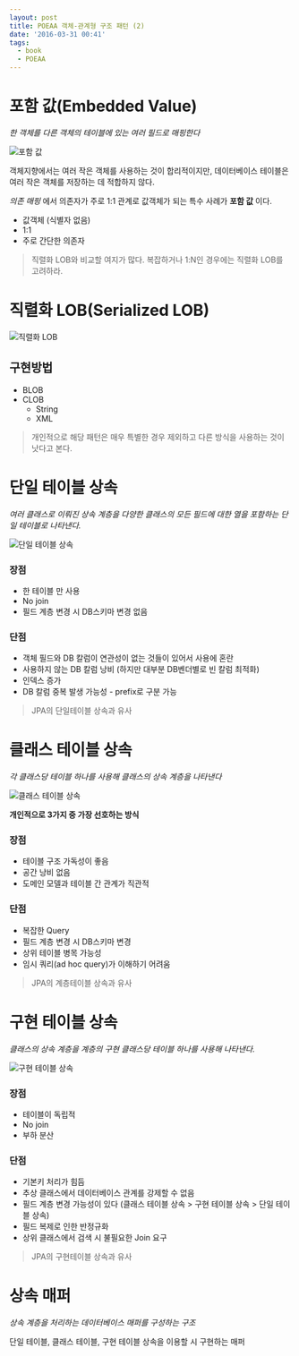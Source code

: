 ```yaml
---
layout: post
title: POEAA 객체-관계형 구조 패턴 (2)
date: '2016-03-31 00:41'
tags:
  - book
  - POEAA
---
```


# 포함 값(Embedded Value)

_한 객체를 다른 객체의 테이블에 있는 여러 필드로 매핑한다_

![포함 값](/attach/2016/POEAA/ClassDiagram-EmbeddedValue.png)

객체지향에서는 여러 작은 객체를 사용하는 것이 합리적이지만, 데이터베이스 테이블은 여러 작은 객체를
저장하는 데 적합하지 않다.

_의존 매핑_ 에서 의존자가 주로 1:1 관계로 값객체가 되는 특수 사례가 **포함 값** 이다.

- 값객체 (식별자 없음)
- 1:1
- 주로 간단한 의존자

> 직렬화 LOB와 비교할 여지가 많다. 복잡하거나 1:N인 경우에는 직렬화 LOB를 고려하라.

# 직렬화 LOB(Serialized LOB)

![직렬화 LOB](/attach/2016/POEAA/ClassDiagram-SerializedLob.png)

## 구현방법

- BLOB
- CLOB
    - String
    - XML

> 개인적으로 해당 패턴은 매우 특별한 경우 제외하고 다른 방식을 사용하는 것이 낫다고 본다.

# 단일 테이블 상속

_여러 클래스로 이뤄진 상속 계층을 다양한 클래스의 모든 필드에 대한 열을 포함하는 단일 테이블로 나타낸다._

![단일 테이블 상속](/attach/2016/POEAA/ClassDiagram-SingleTable.png)

### 장점

- 한 테이블 만 사용
- No join
- 필드 계층 변경 시 DB스키마 변경 없음

### 단점

- 객체 필드와 DB 칼럼이 연관성이 없는 것들이 있어서 사용에 혼란
- 사용하지 않는 DB 칼럼 낭비 (하지만 대부분 DB벤더별로 빈 칼럼 최적화)
- 인덱스 증가
- DB 칼럼 중복 발생 가능성 - prefix로 구분 가능

> JPA의 단일테이블 상속과 유사

# 클래스 테이블 상속

_각 클래스당 테이블 하나를 사용해 클래스의 상속 계층을 나타낸다_

![클래스 테이블 상속](/attach/2016/POEAA/ClassDiagram-ClassTable.png)

**개인적으로 3가지 중 가장 선호하는 방식**

### 장점

- 테이블 구조 가독성이 좋음
- 공간 낭비 없음
- 도메인 모델과 테이블 간 관계가 직관적

### 단점

- 복잡한 Query
- 필드 계층 변경 시 DB스키마 변경
- 상위 테이블 병목 가능성
- 임시 쿼리(ad hoc query)가 이해하기 어려움

> JPA의 계층테이블 상속과 유사

# 구현 테이블 상속

_클래스의 상속 계층을 계층의 구현 클래스당 테이블 하나를 사용해 나타낸다._

![구현 테이블 상속](/attach/2016/POEAA/ClassDiagram-ConcreteTable.png)

### 장점

- 테이블이 독립적
- No join
- 부하 분산

### 단점

- 기본키 처리가 힘듬
- 추상 클래스에서 데이터베이스 관계를 강제할 수 없음
- 필드 계층 변경 가능성이 있다 (클래스 테이블 상속 > 구현 테이블 상속 > 단일 테이블 상속)
- 필드 복제로 인한 반정규화
- 상위 클래스에서 검색 시 불필요한 Join 요구

> JPA의 구현테이블 상속과 유사

# 상속 매퍼

_상속 계층을 처리하는 데이터베이스 매퍼를 구성하는 구조_

단일 테이블, 클래스 테이블, 구현 테이블 상속을 이용할 시 구현하는 매퍼
